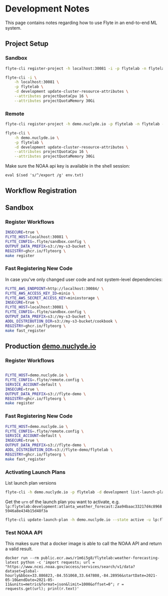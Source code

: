 # Development Notes

This page contains notes regarding how to use Flyte in an end-to-end ML
system.

## Project Setup

### Sandbox

```bash
flyte-cli register-project -h localhost:30081 -i -p flytelab -n flytelab -d 'ML projects using Flyte'
```

```bash
flyte-cli -i \
    -h localhost:30081 \
    -p flytelab \
    -d development update-cluster-resource-attributes \
    --attributes projectQuotaCpu 16 \
    --attributes projectQuotaMemory 30Gi
```

### Remote

```bash
flyte-cli register-project -h demo.nuclyde.io -p flytelab -n flytelab -d 'ML projects using Flyte'
```

```bash
flyte-cli \
    -h demo.nuclyde.io \
    -p flytelab \
    -d development update-cluster-resource-attributes \
    --attributes projectQuotaCpu 16 \
    --attributes projectQuotaMemory 30Gi
```


Make sure the NOAA api key is available in the shell session:
```
eval $(sed 's/^/export /g' env.txt)
```

## Workflow Registration

## Sandbox

### Register Workflows

```bash
INSECURE=true \
FLYTE_HOST=localhost:30081 \
FLYTE_CONFIG=.flyte/sandbox.config \
OUTPUT_DATA_PREFIX=s3://my-s3-bucket \
REGISTRY=ghcr.io/flyteorg \
make register
```

### Fast Registering New Code

In case you've only changed user code and not system-level dependencies:

```bash
FLYTE_AWS_ENDPOINT=http://localhost:30084/ \
FLYTE_AWS_ACCESS_KEY_ID=minio \
FLYTE_AWS_SECRET_ACCESS_KEY=miniostorage \
INSECURE=true \
FLYTE_HOST=localhost:30081 \
FLYTE_CONFIG=.flyte/sandbox.config \
OUTPUT_DATA_PREFIX=s3://my-s3-bucket \
ADDL_DISTRIBUTION_DIR=s3://my-s3-bucket/cookbook \
REGISTRY=ghcr.io/flyteorg \
make fast_register
```

## Production [demo.nuclyde.io](https://demo.nuclyde.io/console)

### Register Workflows

```bash

```

```bash
FLYTE_HOST=demo.nuclyde.io \
FLYTE_CONFIG=.flyte/remote.config \
SERVICE_ACCOUNT=default \
INSECURE=true \
OUTPUT_DATA_PREFIX=s3://flyte-demo \
REGISTRY=ghcr.io/flyteorg \
make register
```

### Fast Registering New Code

```bash
FLYTE_HOST=demo.nuclyde.io \
FLYTE_CONFIG=.flyte/remote.config \
SERVICE_ACCOUNT=default \
INSECURE=true \
OUTPUT_DATA_PREFIX=s3://flyte-demo \
ADDL_DISTRIBUTION_DIR=s3://flyte-demo/flytelab \
REGISTRY=ghcr.io/flyteorg \
make fast_register
```

### Activating Launch Plans

List launch plan versions

```bash
flyte-cli -h demo.nuclyde.io -p flytelab -d development list-launch-plan-versions
```

Get the `urn` of the launch plan you want to activate, e.g. `lp:flytelab:development:atlanta_weather_forecast:2aa94baac33217d4c89685946a8e434b15d48f3a`

```bash
flyte-cli update-launch-plan -h demo.nuclyde.io --state active -u lp:flytelab:development:atlanta_weather_forecast:2aa94baac33217d4c89685946a8e434b15d48f3a
```

### Test NOAA API

This makes sure that a docker image is able to call the NOAA API and return a valid result.

```
docker run --rm public.ecr.aws/r1m6i5g8/flytelab:weather-forecasting-latest python -c 'import requests; url = "https://www.ncei.noaa.gov/access/services/search/v1/data?dataset=global-hourly&bbox=33.886823,-84.551068,33.647808,-84.28956&startDate=2021-05-10&endDate=2021-05-11&units=metric&format=json&limit=1000&offset=0"; r = requests.get(url); print(r.text)'
```
